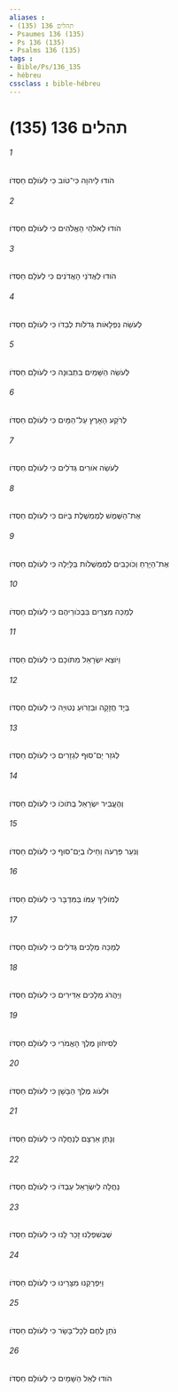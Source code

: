 ```yaml
---
aliases : 
- תהלים 136 (135)
- Psaumes 136 (135)
- Ps 136 (135)
- Psalms 136 (135)
tags : 
- Bible/Ps/136_135
- hébreu
cssclass : bible-hébreu
---
```


# תהלים 136 (135)

###### 1
הֹודוּ לַיהוָה כִּי־טֹוב כִּי לְעֹולָם חַסְדֹּו׃
###### 2
הֹודוּ לֵאלֹהֵי הָאֱלֹהִים כִּי לְעֹולָם חַסְדֹּו׃
###### 3
הֹודוּ לַאֲדֹנֵי הָאֲדֹנִים כִּי לְעֹלָם חַסְדֹּו׃
###### 4
לְעֹשֵׂה נִפְלָאֹות גְּדֹלֹות לְבַדֹּו כִּי לְעֹולָם חַסְדֹּו׃
###### 5
לְעֹשֵׂה הַשָּׁמַיִם בִּתְבוּנָה כִּי לְעֹולָם חַסְדֹּו׃
###### 6
לְרֹקַע הָאָרֶץ עַל־הַמָּיִם כִּי לְעֹולָם חַסְדֹּו׃
###### 7
לְעֹשֵׂה אֹורִים גְּדֹלִים כִּי לְעֹולָם חַסְדֹּו׃
###### 8
אֶת־הַשֶּׁמֶשׁ לְמֶמְשֶׁלֶת בַּיֹּום כִּי לְעֹולָם חַסְדֹּו׃
###### 9
אֶת־הַיָּרֵחַ וְכֹוכָבִים לְמֶמְשְׁלֹות בַּלָּיְלָה כִּי לְעֹולָם חַסְדֹּו׃
###### 10
לְמַכֵּה מִצְרַיִם בִּבְכֹורֵיהֶם כִּי לְעֹולָם חַסְדֹּו׃
###### 11
וַיֹּוצֵא יִשְׂרָאֵל מִתֹּוכָם כִּי לְעֹולָם חַסְדֹּו׃
###### 12
בְּיָד חֲזָקָה וּבִזְרֹועַ נְטוּיָה כִּי לְעֹולָם חַסְדֹּו׃
###### 13
לְגֹזֵר יַם־סוּף לִגְזָרִים כִּי לְעֹולָם חַסְדֹּו׃
###### 14
וְהֶעֱבִיר יִשְׂרָאֵל בְּתֹוכֹו כִּי לְעֹולָם חַסְדֹּו׃
###### 15
וְנִעֵר פַּרְעֹה וְחֵילֹו בְיַם־סוּף כִּי לְעֹולָם חַסְדֹּו׃
###### 16
לְמֹולִיךְ עַמֹּו בַּמִּדְבָּר כִּי לְעֹולָם חַסְדֹּו׃
###### 17
לְמַכֵּה מְלָכִים גְּדֹלִים כִּי לְעֹולָם חַסְדֹּו׃
###### 18
וַיַּהֲרֹג מְלָכִים אַדִּירִים כִּי לְעֹולָם חַסְדֹּו׃
###### 19
לְסִיחֹון מֶלֶךְ הָאֱמֹרִי כִּי לְעֹולָם חַסְדֹּו׃
###### 20
וּלְעֹוג מֶלֶךְ הַבָּשָׁן כִּי לְעֹולָם חַסְדֹּו׃
###### 21
וְנָתַן אַרְצָם לְנַחֲלָה כִּי לְעֹולָם חַסְדֹּו׃
###### 22
נַחֲלָה לְיִשְׂרָאֵל עַבְדֹּו כִּי לְעֹולָם חַסְדֹּו׃
###### 23
שֶׁבְּשִׁפְלֵנוּ זָכַר לָנוּ כִּי לְעֹולָם חַסְדֹּו׃
###### 24
וַיִּפְרְקֵנוּ מִצָּרֵינוּ כִּי לְעֹולָם חַסְדֹּו׃
###### 25
נֹתֵן לֶחֶם לְכָל־בָּשָׂר כִּי לְעֹולָם חַסְדֹּו׃
###### 26
הֹודוּ לְאֵל הַשָּׁמָיִם כִּי לְעֹולָם חַסְדֹּו׃
